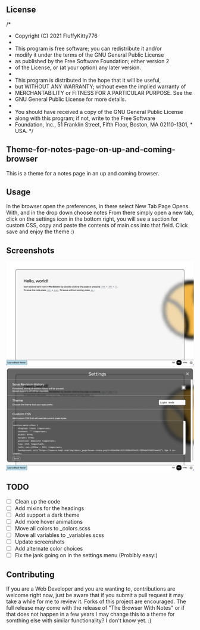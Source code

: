 License
--
/* 
 * Copyright (C) 2021  FluffyKitty776
 * 
 * This program is free software; you can redistribute it and/or
 * modify it under the terms of the GNU General Public License
 * as published by the Free Software Foundation; either version 2
 * of the License, or (at your option) any later version.
 * 
 * This program is distributed in the hope that it will be useful,
 * but WITHOUT ANY WARRANTY; without even the implied warranty of
 * MERCHANTABILITY or FITNESS FOR A PARTICULAR PURPOSE.  See the
 * GNU General Public License for more details.
 * 
 * You should have received a copy of the GNU General Public License
 * along with this program; if not, write to the Free Software
 * Foundation, Inc., 51 Franklin Street, Fifth Floor, Boston, MA  02110-1301,  * USA.
 */

Theme-for-notes-page-on-up-and-coming-browser
--
This is a theme for a notes page in an up and coming browser.

Usage
--
In the browser open the preferences, in there select New Tab Page Opens With, and in the drop down choose notes
From there simply open a new tab, click on the settings icon in the bottom right, you will see a section for custom CSS, copy and paste the contents of main.css into that field. Click save and enjoy the theme :)

Screenshots
--
![](Screenshot1.png)
![](Screenshot2.png)

TODO
--
- [ ] Clean up the code
- [ ] Add mixins for the headings
- [ ] Add support a dark theme
- [ ] Add more hover animations
- [ ] Move all colors to _colors.scss
- [ ] Move all variables to _variables.scss
- [ ] Update screenshots
- [ ] Add alternate color choices
- [ ] Fix the jank going on in the settings menu (Probibly easy:)

Contributing
-- 
If you are a Web Developer and you are wanting to, contributions are welcome right now, just be aware that if you submit a pull request it may take a while for me to review it. 
Forks of this project are encouraged. 
The full release may come with the release of "The Browser With Notes" or if that does not happen in a few years I may change this to a theme for somthing else with similar functionality? I don't know yet. :)
